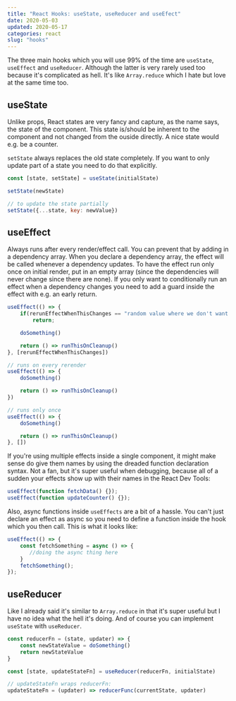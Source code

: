 ```yaml
---
title: "React Hooks: useState, useReducer and useEfect"
date: 2020-05-03
updated: 2020-05-17
categories: react
slug: "hooks"
---
```

The three main hooks which you will use 99% of the time are `useState`, `useEffect` and `useReducer`. Although the latter is very rarely used too because it's complicated as hell. It's like `Array.reduce` which I hate but love at the same time too.


## useState

Unlike props, React states are very fancy and capture, as the name says, the state of the component. This state is/should be inherent to the component and not changed from the ouside directly. A nice state would e.g. be a counter.

`setState` always replaces the old state completely. If you want to only update part of a state you need to do that explicitly.

```js
const [state, setState] = useState(initialState)

setState(newState)

// to update the state partially
setState({...state, key: newValue})
```



## useEffect
Always runs after every render/effect call. You can prevent that by adding in a dependency array. When you declare a dependency array, the effect will be called whenever a dependency updates. To have the effect run only once on initial render, put in an empty array (since the dependencies will never change since there are none). If you only want to conditionally run an effect when a dependency changes you need to add a guard inside the effect with e.g. an early return.

```js
useEffect(() => {
    if(rerunEffectWhenThisChanges == "random value where we don't want to run the effect")
        return;

    doSomething()

    return () => runThisOnCleanup()
}, [rerunEffectWhenThisChanges])

// runs on every rerender
useEffect(() => {
    doSomething()

    return () => runThisOnCleanup()
})

// runs only once
useEffect(() => {
    doSomething()

    return () => runThisOnCleanup()
}, [])
```

If you're using multiple effects inside a single component, it might make sense do give them names by using the dreaded function declaration syntax. Not a fan, but it's super useful when debugging, because all of a sudden your effects show up with their names in the React Dev Tools:

```js
useEffect(function fetchData() {});
useEffect(function updateCounter() {});
```

Also, async functions inside `useEffects` are a bit of a hassle. You can't just declare an effect as async so you need to define a function inside the hook which you then call. This is what it looks like:

```js
useEffect(() => {
    const fetchSomething = async () => {
       //doing the async thing here
    }
    fetchSomething();
});
```


## useReducer

Like I already said it's similar to `Array.reduce` in that it's super useful but I have no idea what the hell it's doing. And of course you can implement `useState` with `useReducer`.

```js
const reducerFn = (state, updater) => {
    const newStateValue = doSomething()
    return newStateValue
}

const [state, updateStateFn] = useReducer(reducerFn, initialState)

// updateStateFn wraps reducerFn:
updateStateFn = (updater) => reducerFunc(currentState, updater)
```
